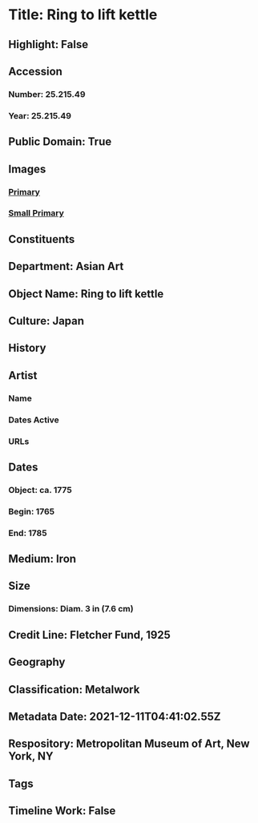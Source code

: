 # Title: Ring to lift kettle
## Highlight: False
## Accession
### Number: 25.215.49
### Year: 25.215.49
## Public Domain: True
## Images
### [Primary](https://images.metmuseum.org/CRDImages/as/original/62733.jpg)
### [Small Primary](https://images.metmuseum.org/CRDImages/as/web-large/62733.jpg)
## Constituents
## Department: Asian Art
## Object Name: Ring to lift kettle
## Culture: Japan
## History
## Artist
### Name
### Dates Active
### URLs
## Dates
### Object: ca. 1775
### Begin: 1765
### End: 1785
## Medium: Iron
## Size
### Dimensions: Diam. 3 in (7.6 cm)
## Credit Line: Fletcher Fund, 1925
## Geography
## Classification: Metalwork
## Metadata Date: 2021-12-11T04:41:02.55Z
## Respository: Metropolitan Museum of Art, New York, NY
## Tags
## Timeline Work: False